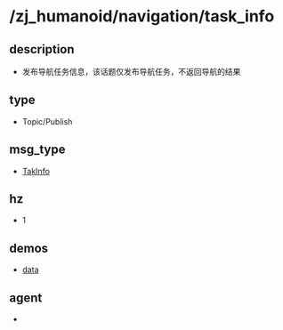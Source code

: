# /zj_humanoid/navigation/task_info

## description
- 发布导航任务信息，该话题仅发布导航任务，不返回导航的结果

## type
- Topic/Publish

## msg_type
- [TakInfo](../../../../zj_humanoid_types.md#TakInfo)

## hz
- 1

## demos
- [data](./rostopic_pub_zj_humanoid_navigation_task_info.yaml)

## agent
- 

